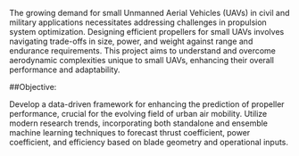 The growing demand for small Unmanned Aerial Vehicles (UAVs) in civil and military applications necessitates addressing challenges in propulsion system optimization. 
Designing efficient propellers for small UAVs involves navigating trade-offs in size, power, and weight against range and endurance requirements. This project aims to understand and overcome aerodynamic complexities unique to small UAVs, 
enhancing their overall performance and adaptability.

##Objective:

Develop a data-driven framework for enhancing the prediction of propeller performance, crucial for the evolving field of urban air mobility. Utilize modern research trends, 
incorporating both standalone and ensemble machine learning techniques to forecast thrust coefficient, power coefficient, and efficiency based on blade geometry and operational inputs.
